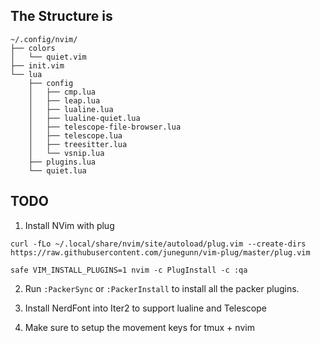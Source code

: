 ## The Structure is

```
~/.config/nvim/
├── colors
│   └── quiet.vim
├── init.vim
└── lua
    ├── config
    │   ├── cmp.lua
    │   ├── leap.lua
    │   ├── lualine.lua
    │   ├── lualine-quiet.lua
    │   ├── telescope-file-browser.lua
    │   ├── telescope.lua
    │   ├── treesitter.lua
    │   └── vsnip.lua
    ├── plugins.lua
    └── quiet.lua
```

## TODO

1. Install NVim with plug

```
curl -fLo ~/.local/share/nvim/site/autoload/plug.vim --create-dirs https://raw.githubusercontent.com/junegunn/vim-plug/master/plug.vim

safe VIM_INSTALL_PLUGINS=1 nvim -c PlugInstall -c :qa
```

2. Run `:PackerSync` or `:PackerInstall` to install all the packer plugins.

3. Install NerdFont into Iter2 to support lualine and Telescope

4. Make sure to setup the movement keys for tmux + nvim
